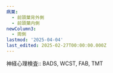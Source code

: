 ```yaml
---
病巣:
  - 前頭葉背外側
  - 前頭葉内側
newColumn3:
  - 両側
lastmod: '2025-04-04'
last_edited: 2025-02-27T00:00:00.000Z
---
```



神経心理検査:: BADS, WCST, FAB, TMT

